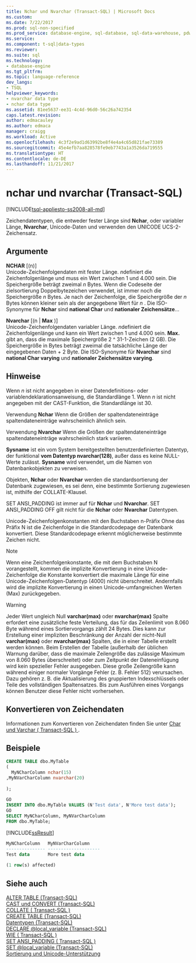 ```yaml
---
title: Nchar und Nvarchar (Transact-SQL) | Microsoft Docs
ms.custom: 
ms.date: 7/22/2017
ms.prod: sql-non-specified
ms.prod_service: database-engine, sql-database, sql-data-warehouse, pdw
ms.service: 
ms.component: t-sql|data-types
ms.reviewer: 
ms.suite: sql
ms.technology:
- database-engine
ms.tgt_pltfrm: 
ms.topic: language-reference
dev_langs:
- TSQL
helpviewer_keywords:
- nvarchar data type
- nchar data type
ms.assetid: 81ee5637-ee31-4c4d-96d0-56c26a742354
caps.latest.revision: 
author: edmacauley
ms.author: edmaca
manager: craigg
ms.workload: Active
ms.openlocfilehash: 4c3f2e9ad1d63992be8f4e4a4c65d821fae73389
ms.sourcegitcommit: 45e4efb7aa828578fe9eb7743a1a3526da719555
ms.translationtype: HT
ms.contentlocale: de-DE
ms.lasthandoff: 11/21/2017
---
```

# <a name="nchar-and-nvarchar-transact-sql"></a>nchar und nvarchar (Transact-SQL)
[!INCLUDE[tsql-appliesto-ss2008-all-md](../../includes/tsql-appliesto-ss2008-all-md.md)]

Zeichendatentypen, die entweder fester Länge sind **Nchar**, oder variabler Länge, **Nvarchar**, Unicode-Daten und verwenden den UNICODE UCS-2-Zeichensatz.
  
## <a name="arguments"></a>Argumente  
**NCHAR** [(n)]  
Unicode-Zeichenfolgendaten mit fester Länge. *n*definiert die Zeichenfolgenlänge und muss ein Wert zwischen 1 und 4.000 sein. Die Speichergröße beträgt zweimal  *n*  Bytes. Wenn die Codeseite der zielsortierung Doppelbytezeichen verwendet, ist immer noch die Speichergröße  *n*  Bytes. Je nach der Zeichenfolge, die Speichergröße der  *n*  Bytes können kleiner sein als der angegebene Wert für  *n* . Die ISO-Synonyme für **Nchar** sind **national Char** und **nationaler Zeichensätze**...
  
**Nvarchar** [(n | **Max** )]  
Unicode-Zeichenfolgendaten variabler Länge. *n*definiert die Zeichenfolgenlänge und kann ein Wert zwischen 1 und 4.000 sein. **Max.** gibt an, dass die maximale Speichergröße 2 ^ 31-1-Zeichen (2 GB). Die Speichergröße in Bytes beträgt zweimal die tatsächliche Länge der eingegebenen Daten + 2 Byte. Die ISO-Synonyme für **Nvarchar** sind **national Char varying** und **nationaler Zeichensätze varying**.
  
## <a name="remarks"></a>Hinweise  
Wenn  *n*  ist nicht angegeben in einer Datendefinitions- oder variablendeklarationsanweisung, die Standardlänge 1. Wenn  *n*  ist nicht angegeben mit der CAST-Funktion, die Standardlänge ist 30.
  
Verwendung **Nchar** Wenn die Größen der spaltendateneinträge spaltendateneinträge wahrscheinlich ähnlich sein.
  
Verwendung **Nvarchar** Wenn die Größen der spaltendateneinträge spaltendateneinträge wahrscheinlich stark variieren.
  
**Sysname** ist ein vom System bereitgestellten benutzerdefinierten Datentyp, der funktional **vom Datentyp nvarchar(128)**, außer dass es keine NULL-Werte zulässt. **Sysname** wird verwendet, um die Namen von Datenbankobjekten zu verweisen.
  
Objekten, **Nchar** oder **Nvarchar** werden die standardsortierung der Datenbank zugewiesen, es sei denn, eine bestimmte Sortierung zugewiesen ist, mithilfe der COLLATE-Klausel.
  
SET ANSI_PADDING ist immer auf für **Nchar** und **Nvarchar**. SET ANSI_PADDING OFF gilt nicht für die **Nchar** oder **Nvarchar** Datentypen.
  
Unicode-Zeichenfolgenkonstanten mit den Buchstaben n-Präfix Ohne das Präfix N ist die Zeichenfolge in die Standardcodepage der Datenbank konvertiert. Diese Standardcodepage erkennt möglicherweise bestimmte Zeichen nicht.
 
> [!NOTE]  
>  Wenn eine Zeichenfolgenkonstante, die mit dem Buchstaben N vorangestellt, kommen die implizite Konvertierung in eine Unicode-Zeichenfolge die Konstante konvertiert die maximale Länge für eine Unicode-Zeichenfolgen-Datentyp (4000) nicht überschreitet. Andernfalls wird die implizite Konvertierung in einen Unicode-umfangreichen Werten (Max) zurückgegeben.
  
> [!WARNING]  
>  Jeder Wert ungleich Null **varchar(max)** oder **nvarchar(max)** Spalte erfordert eine zusätzliche feste Verteilung, das für das Zeilenlimit von 8.060 Byte während eines Sortiervorgangs zählt 24 Bytes. Dies kann zur Erstellung einer impliziten Beschränkung der Anzahl der nicht-Null **varchar(max)** oder **nvarchar(max)** Spalten, die in einer Tabelle erstellt werden können. Beim Erstellen der Tabelle (außerhalb der üblichen Warnung darüber, dass die maximale Zeilengröße das zulässige Maximum von 8.060 Bytes überschreitet) oder zum Zeitpunkt der Dateneinfügung wird kein spezieller Fehler ausgegeben. Diese große Zeilengröße kann während einiger normaler Vorgänge Fehler (z. B. Fehler 512) verursachen. Dazu gehören z. B. die Aktualisierung des gruppierten Indexschlüssels oder Teile des vollständigen Spaltensatzes. Bis zum Ausführen eines Vorgangs können Benutzer diese Fehler nicht vorhersehen.  
  
## <a name="converting-character-data"></a>Konvertieren von Zeichendaten  
Informationen zum Konvertieren von Zeichendaten finden Sie unter [Char und Varchar &#40; Transact-SQL &#41; ](../../t-sql/data-types/char-and-varchar-transact-sql.md).
  
## <a name="examples"></a>Beispiele  
  
```sql
CREATE TABLE dbo.MyTable  
(  
  MyNCharColumn nchar(15)  
,MyNVarCharColumn nvarchar(20)
  
);  
  
GO  
INSERT INTO dbo.MyTable VALUES (N'Test data', N'More test data');  
GO  
SELECT MyNCharColumn, MyNVarCharColumn  
FROM dbo.MyTable;  
```  
  
[!INCLUDE[ssResult](../../includes/ssresult-md.md)]
  
```sql
MyNCharColumn   MyNVarCharColumn  
--------------- --------------------  
Test data       More test data  
  
(1 row(s) affected)  
```  
  
## <a name="see-also"></a>Siehe auch
[ALTER TABLE &#40;Transact-SQL&#41;](../../t-sql/statements/alter-table-transact-sql.md)  
[CAST und CONVERT &#40;Transact-SQL&#41;](../../t-sql/functions/cast-and-convert-transact-sql.md)  
[COLLATE &#40; Transact-SQL &#41;](http://msdn.microsoft.com/library/4ba6b7d8-114a-4f4e-bb38-fe5697add4e9)  
[CREATE TABLE &#40;Transact-SQL&#41;](../../t-sql/statements/create-table-transact-sql.md)  
[Datentypen &#40;Transact-SQL&#41;](../../t-sql/data-types/data-types-transact-sql.md)  
[DECLARE @local_variable &#40;Transact-SQL&#41;](../../t-sql/language-elements/declare-local-variable-transact-sql.md)  
[WIE &#40; Transact-SQL &#41;](../../t-sql/language-elements/like-transact-sql.md)  
[SET ANSI_PADDING &#40; Transact-SQL &#41;](../../t-sql/statements/set-ansi-padding-transact-sql.md)  
[SET @local_variable &#40;Transact-SQL&#41;](../../t-sql/language-elements/set-local-variable-transact-sql.md)  
[Sortierung und Unicode-Unterstützung](../../relational-databases/collations/collation-and-unicode-support.md)
  
  
